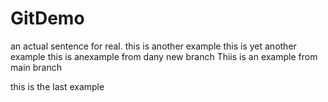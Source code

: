 # GitDemo

an actual sentence for real.
this is another example
this is yet another example
this is anexample from dany new branch
Thiis is an example from main branch

this is the last example